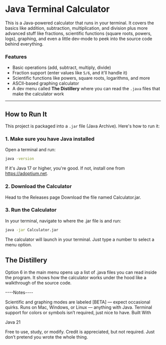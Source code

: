 # Java Terminal Calculator

This is a Java-powered calculator that runs in your terminal. It covers the basics like addition, subtraction, multiplication, and division plus more advanced stuff like fractions, scientific functions (square roots, powers, logs), graphing, and even a little dev-mode to peek into the source code behind everything.

### Features
- Basic operations (add, subtract, multiply, divide)
- Fraction support (enter values like `5/6`, and it'll handle it)
- Scientific functions like powers, square roots, logarithms, and more
- ASCII-based graphing calculator
- A dev menu called **The Distillery** where you can read the `.java` files that make the calculator work

---

## How to Run It

This project is packaged into a `.jar` file (Java Archive). Here's how to run it:

### 1. Make sure you have Java installed
Open a terminal and run:

```bash
java -version
```
If it's Java 17 or higher, you're good. If not, install one from https://adoptium.net.

### 2. Download the Calculator
Head to the Releases page
Download the file named Calculator.jar.

### 3. Run the Calculator
In your terminal, navigate to where the .jar file is and run:
```bash
java -jar Calculator.jar
```
The calculator will launch in your terminal. Just type a number to select a menu option.

## The Distillery

Option 6 in the main menu opens up a list of .java files you can read inside the program. It shows how the calculator works under the hood like a walkthrough of the source code.

----Notes----

Scientific and graphing modes are labeled [BETA] — expect occasional quirks.
Runs on Mac, Windows, or Linux — anything with Java.
Terminal support for colors or symbols isn’t required, just nice to have.
Built With

Java 21

Free to use, study, or modify.
Credit is appreciated, but not required.
Just don’t pretend you wrote the whole thing.
